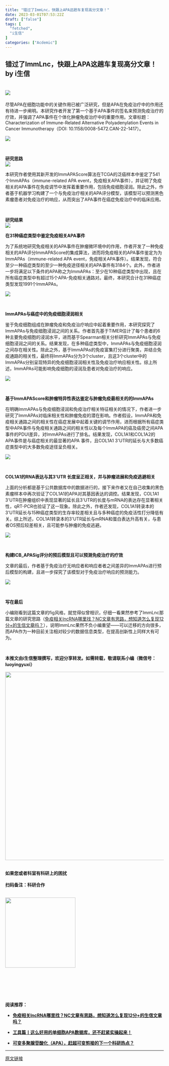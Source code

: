 ```yaml
---
title: "错过了ImmLnc，快跟上APA这趟车复现高分文章！"
date: 2023-03-01T07:53:22Z
draft: ["false"]
tags: [
  "fetched",
  "i生信"
]
categories: ["Acdemic"]
---
```

错过了ImmLnc，快跟上APA这趟车复现高分文章！ by i生信
------
<div><h1><span><strong><span><strong><span><img data-galleryid="" data-ratio="0.4255555555555556" data-s="300,640" data-type="png" data-w="900" data-src="https://mmbiz.qpic.cn/mmbiz_png/uR5O2f9J2LtBw0zoMaNzqNJcOGGgtROFQbsvL5dB82c8JQia19m7DZJRWdqicHicGNwgP91ACHAWrvH4mAcp1Aqrw/640?wx_fmt=png&amp;wxfrom=5&amp;wx_lazy=1&amp;wx_co=1" src="https://mmbiz.qpic.cn/mmbiz_png/uR5O2f9J2LtBw0zoMaNzqNJcOGGgtROFQbsvL5dB82c8JQia19m7DZJRWdqicHicGNwgP91ACHAWrvH4mAcp1Aqrw/640?wx_fmt=png&amp;wxfrom=5&amp;wx_lazy=1&amp;wx_co=1"></span></strong></span></strong></span></h1><section data-role="outer" label="edit by 135editor"><section data-role="paragraph"><p><span>尽管APA在细胞功能中的关键作用已被广泛研究，但是APA在免疫治疗中的作用还有待进一步阐明。本研究作者<span>开发了第一个基于APA事件的签名来预测免疫治疗的疗效</span>，并强调了APA事件在个体化肿瘤免疫治疗中的重要作用。文章标题：Characterization of Immune-Related Alternative Polyadenylation Events in Cancer Immunotherapy（DOI: 10.1158/0008-5472.CAN-22-1417）。</span></p><p><img data-ratio="0.3403582718651212" data-type="png" data-w="949" data-src="https://mmbiz.qpic.cn/mmbiz_png/uR5O2f9J2LtB7IKc3nEmfwq1KIib5GBLib2nkHDGMmqBBiaQ4hA1fiblbibSLGahvFEVuIG8mygW1rb6OdHEa1H9qXQ/640?wx_fmt=png" src="https://mmbiz.qpic.cn/mmbiz_png/uR5O2f9J2LtB7IKc3nEmfwq1KIib5GBLib2nkHDGMmqBBiaQ4hA1fiblbibSLGahvFEVuIG8mygW1rb6OdHEa1H9qXQ/640?wx_fmt=png"></p><p><br></p><section data-tools="135编辑器" data-id="102379"><section><section><section><section><section data-brushtype="text"><strong><span>研究思路</span></strong></section></section><section><img data-ratio="1.0813397129186604" data-w="836" data-width="100%" data-src="https://mmbiz.qpic.cn/mmbiz_gif/FIBZec7ucChSb7obE4SKQKJxKCJGk7apa1o4ICf4wrgzYLqLGNBx5b1ialGMkQNqsA9baoPB08gLM4n12zazomQ/640?wx_fmt=gif" src="https://mmbiz.qpic.cn/mmbiz_gif/FIBZec7ucChSb7obE4SKQKJxKCJGk7apa1o4ICf4wrgzYLqLGNBx5b1ialGMkQNqsA9baoPB08gLM4n12zazomQ/640?wx_fmt=gif"></section></section></section></section></section><p><span>本研究作者使用其新开发的<span>ImmAPAScore</span>算法在TCGA的泛癌样本中鉴定了541个ImmAPAs（immune-related APA event，免疫相关APA事件），并证明了免疫相关的APA事件在免疫调节中发挥着重要作用，包括免疫细胞浸润。除此之外，作者基于机器学习构建了一个与免疫治疗相关的APA评分模型，该模型可以预测黑色素瘤患者对免疫治疗的响应，从而突出了APA事件在癌症免疫治疗中的临床应用。</span></p><p><br></p><section data-tools="135编辑器" data-id="102379"><section><section><section><section><section data-brushtype="text"><strong><span>研究结果</span></strong></section></section><section><img data-ratio="1.0813397129186604" data-w="836" data-width="100%" data-src="https://mmbiz.qpic.cn/mmbiz_gif/FIBZec7ucChSb7obE4SKQKJxKCJGk7apa1o4ICf4wrgzYLqLGNBx5b1ialGMkQNqsA9baoPB08gLM4n12zazomQ/640?wx_fmt=gif" src="https://mmbiz.qpic.cn/mmbiz_gif/FIBZec7ucChSb7obE4SKQKJxKCJGk7apa1o4ICf4wrgzYLqLGNBx5b1ialGMkQNqsA9baoPB08gLM4n12zazomQ/640?wx_fmt=gif"></section></section></section></section></section><p><span><strong><strong>在</strong></strong><strong><strong>31</strong><strong>种癌症类型中</strong></strong><strong><strong>鉴定</strong></strong><strong><strong>免疫相关</strong><strong>APA</strong><strong>事件</strong></strong></span></p><p><span>为了系统地研究免疫相关的APA事件在肿瘤微环境中的作用，<span>作者开发了一种免疫相关的APA评分</span><span>ImmAPAScore</span><span>的集成算法，进而将免疫相关的APA事件鉴定为为ImmAPAs（immune-related APA event，免疫相关APA事件）</span>。结果发现，符合至少一种癌症类型的至少一种免疫途径相关的APA事件有3184个。此外，作者进一步将满足以下条件的APA称之为ImmAPAs：至少在10种癌症类型中出现，且在所有癌症类型中有超过15个APA-免疫相关通路对。最终，本研究合计在31种癌症类型发现1991个ImmAPAs。</span></p><p><img data-ratio="0.9972677595628415" data-type="png" data-w="732" data-src="https://mmbiz.qpic.cn/mmbiz_png/uR5O2f9J2LtB7IKc3nEmfwq1KIib5GBLibZRY9CMOVL3seK1Z41jugdGTiaibwfGuIoP2ZPjVyeQibib7diaMNyJMpDVg/640?wx_fmt=png" src="https://mmbiz.qpic.cn/mmbiz_png/uR5O2f9J2LtB7IKc3nEmfwq1KIib5GBLibZRY9CMOVL3seK1Z41jugdGTiaibwfGuIoP2ZPjVyeQibib7diaMNyJMpDVg/640?wx_fmt=png"></p><p><br></p><p><span><strong><strong>ImmAPAs</strong><strong>与癌症中的免疫细胞浸润相关</strong></strong></span></p><p><span>鉴于免疫细胞组成在肿瘤免疫和免疫治疗响应中起着重要作用，本研究探究了ImmAPAs与免疫细胞浸润之间的关系。作者首先基于TIMER估计了每个患者的6种主要免疫细胞的浸润水平，进而基于Spearman相关分析研究ImmAPAs与免疫细胞浸润之间的关系。结果发现，在多种癌症类型中，ImmAPAs与免疫细胞浸润之间存在相关性。除此之外，基于ImmAPAs的免疫富集打分进行聚类，并结合免疫通路的相关性，最终将ImmAPAs分为3个cluster，且这3个cluster中的ImmAPAs分别呈现特异的免疫细胞浸润相关性及免疫治疗响应相关性。<span>综上所述，ImmAPAs可能影响免疫细胞的浸润及患者对免疫治疗的响应</span>。</span></p><p><img data-galleryid="" data-ratio="0.9123287671232877" data-s="300,640" data-type="png" data-w="730" data-src="https://mmbiz.qpic.cn/mmbiz_png/uR5O2f9J2LtB7IKc3nEmfwq1KIib5GBLiblYKbh78ka67qHYtpIx6XU7QHPRNn3uYMVckqTg3uII6WXdTKehlKog/640?wx_fmt=png" src="https://mmbiz.qpic.cn/mmbiz_png/uR5O2f9J2LtB7IKc3nEmfwq1KIib5GBLiblYKbh78ka67qHYtpIx6XU7QHPRNn3uYMVckqTg3uII6WXdTKehlKog/640?wx_fmt=png"></p><p><br></p><p><span><strong><strong>基于</strong><strong>ImmAPAScore</strong><strong>和肿瘤特异性表达鉴定与肿瘤免疫最</strong></strong><strong><strong>相关的</strong></strong><strong><strong>的</strong><strong>ImmAPAs</strong></strong></span></p><p><span>在明确ImmAPAs与免疫细胞浸润和免疫治疗相关特征相关的情况下，作者进一步研究了ImmAPAs对临床相关性和肿瘤免疫的潜在影响。作者假设，ImmAPA和免疫相关通路之间的相关性在癌症发展中起着关键的调节作用，进而根据所有癌症类型中APA事件与免疫相关通路之间的相关性以及每个ImmAPA的癌及癌旁之间APA事件的PDUI差异，对ImmAPAs进行了排名。结果发现，<span>COL1A1和COL1A2的APA事件是与癌症相关的最显著的APA 事件，且COL1A1 3</span>'<span>UTR的延长与大多数癌症类型中的大多数免疫途径呈负相关</span>。</span></p><p><img data-galleryid="" data-ratio="1.0951704545454546" data-s="300,640" data-type="png" data-w="704" data-src="https://mmbiz.qpic.cn/mmbiz_png/uR5O2f9J2LtB7IKc3nEmfwq1KIib5GBLibwsosJxsgRcnrEolpGWzEyKnX45PWIDwiahWkftAZWfoOjMyoB3pVpaw/640?wx_fmt=png" src="https://mmbiz.qpic.cn/mmbiz_png/uR5O2f9J2LtB7IKc3nEmfwq1KIib5GBLibwsosJxsgRcnrEolpGWzEyKnX45PWIDwiahWkftAZWfoOjMyoB3pVpaw/640?wx_fmt=png"></p><p><br></p><p><span><strong><strong>COL1A1</strong><strong>的</strong><strong>RNA</strong><strong>表达与其</strong><strong>3</strong><strong>'</strong><strong>UTR </strong><strong>长度呈正相关，并与肿瘤进展和免疫逃避相关</strong></strong></span></p><p><span>上面的分析都是基于公共数据库中的数据进行的，接下来作者又在自己收集的黑色素瘤样本中再次验证了COL1A1的APA对其基因表达的调控。结果发现，COL1A1 3'UTR在肿瘤组织中表现显著的延长且3'UTR的长度与mRNA的表达存在显著相关性，qRT-PCR也验证了这一现象。除此之外，作者还发现，COL1A1转录本的3'UTR延长与15种癌症类型的生存率较差相关且与多种癌症的免疫活性打分降低有关。综上所述，COL1A1转录本的3'UTR延长与mRNA和蛋白表达升高有关，与患者OS预后较差相关，且可能参与肿瘤的免疫逃避。</span></p><p><img data-galleryid="" data-ratio="1.480891719745223" data-s="300,640" data-type="png" data-w="628" data-src="https://mmbiz.qpic.cn/mmbiz_png/uR5O2f9J2LtB7IKc3nEmfwq1KIib5GBLibZ6KhERKUE7QbEAMZ3PAbneQBsBq6bBF8xgtsC0AB6Ttmjxltsibc2yw/640?wx_fmt=png" src="https://mmbiz.qpic.cn/mmbiz_png/uR5O2f9J2LtB7IKc3nEmfwq1KIib5GBLibZ6KhERKUE7QbEAMZ3PAbneQBsBq6bBF8xgtsC0AB6Ttmjxltsibc2yw/640?wx_fmt=png"></p><p><span></span></p><p><br></p><p><span><strong><strong>构建</strong><strong>ICB_APASig</strong><strong>评分</strong></strong><strong><strong>的预后模型且可以预测</strong></strong><strong><strong>免疫治疗</strong></strong><strong><strong>的疗效</strong></strong></span></p><p><span>文章的最后，作者基于免疫治疗无响应者和响应者者之间差异的ImmAPAs进行预后模型的构建，且进一步探究了该模型对于免疫治疗响应的预测能力。</span></p><p><img data-galleryid="" data-ratio="0.8871866295264624" data-s="300,640" data-type="png" data-w="718" data-src="https://mmbiz.qpic.cn/mmbiz_png/uR5O2f9J2LtB7IKc3nEmfwq1KIib5GBLib8qR5wvlmCBf54wpbRKT3QJvGE0XY2qXEfut5d7Pia0saVmux8ibeCUmw/640?wx_fmt=png" src="https://mmbiz.qpic.cn/mmbiz_png/uR5O2f9J2LtB7IKc3nEmfwq1KIib5GBLib8qR5wvlmCBf54wpbRKT3QJvGE0XY2qXEfut5d7Pia0saVmux8ibeCUmw/640?wx_fmt=png"></p><p><span></span></p><p><br></p><p><span><strong>写在最后</strong></span></p><p><span>小编刚看到这篇文章的fig风格，就觉得似曾相识，仔细一看果然参考了ImmLnc那篇文章的研究思路（<a target="_blank" href="http://mp.weixin.qq.com/s?__biz=Mzg5MjE5Mjc0Mw==&amp;mid=2247486294&amp;idx=1&amp;sn=cca1ce5396ddc283e7d3353ce106f819&amp;chksm=cfc099def8b710c80bdda2dee474579c310ba0e1dee19111907b02ffbfcdb143d4f29e8fbfff&amp;scene=21#wechat_redirect" textvalue="免疫相关lncRNA哪里找？NC文章有思路，想知道怎么复现12分+的生信文章吗？" linktype="text" imgurl="" imgdata="null" data-itemshowtype="0" tab="innerlink" data-linktype="2">免疫相关lncRNA哪里找？NC文章有思路，想知道怎么复现12分+的生信文章吗？</a>），说明ImmLnc果然不负小编重望——可以迁移的方向很多，而APA作为一种目前关注相对较少的数据信息类型，在提高创新性上同样大有可为。</span></p><p><br></p><section data-role="outer" label="edit by 135editor"><section data-role="paragraph"><p><span><strong mp-original-font-size="15" mp-original-line-height="24"><span mp-original-font-size="15" mp-original-line-height="22.100000381469727"><strong mp-original-font-size="17" mp-original-line-height="22.100000381469727"><span mp-original-font-size="15" mp-original-line-height="22.100000381469727">本推文由i生信</span></strong></span></strong></span><strong mp-original-font-size="15" mp-original-line-height="24"><span mp-original-font-size="15" mp-original-line-height="22.100000381469727"><strong mp-original-font-size="17" mp-original-line-height="22.100000381469727"><span mp-original-font-size="15" mp-original-line-height="22.100000381469727">整理撰写，欢迎分享转发。如需转载，敬请联系小编（微信号：luoyingyuxi）</span></strong></span></strong></p></section></section><p><img data-galleryid="" data-ratio="1.7762938230383973" data-s="300,640" data-type="png" data-w="599" width="599px" data-src="https://mmbiz.qpic.cn/mmbiz_png/uR5O2f9J2LtjhjTpqBFDtMY0c2aYXIiaYVPT3YrjHDiaiafCynZdsXibcasuQdOiap5QZXmTCQgNcAPw7nJ9B5bBvSQ/640?wx_fmt=png&amp;wxfrom=5&amp;wx_lazy=1&amp;wx_co=1" src="https://mmbiz.qpic.cn/mmbiz_png/uR5O2f9J2LtjhjTpqBFDtMY0c2aYXIiaYVPT3YrjHDiaiafCynZdsXibcasuQdOiap5QZXmTCQgNcAPw7nJ9B5bBvSQ/640?wx_fmt=png&amp;wxfrom=5&amp;wx_lazy=1&amp;wx_co=1"></p><section><span><strong><br>如果您或者科室有科研上的困扰</strong></span><br></section><section><span><strong><br></strong></span></section><section><span><strong>扫码备注：科研合作</strong><br><br></span></section><p><img data-galleryid="" data-ratio="0.9979035639412998" data-s="300,640" data-type="png" data-w="477" width="223px" data-src="https://mmbiz.qpic.cn/mmbiz_png/uR5O2f9J2LtwRCR5qUvqkLCiawdKVK2PzhRUQAIEiboFQulX4Y1WAQoRlA5Jsx3Ne4poBqkcnqiakXJZVkvOUGfww/640?wx_fmt=png&amp;wxfrom=5&amp;wx_lazy=1&amp;wx_co=1" src="https://mmbiz.qpic.cn/mmbiz_png/uR5O2f9J2LtwRCR5qUvqkLCiawdKVK2PzhRUQAIEiboFQulX4Y1WAQoRlA5Jsx3Ne4poBqkcnqiakXJZVkvOUGfww/640?wx_fmt=png&amp;wxfrom=5&amp;wx_lazy=1&amp;wx_co=1"></p><p><br></p><p><br></p><p><br></p><p><strong><span>阅读推荐：</span></strong><strong><span></span></strong></p><ul><li><p><strong><span><a target="_blank" href="http://mp.weixin.qq.com/s?__biz=Mzg5MjE5Mjc0Mw==&amp;mid=2247486294&amp;idx=1&amp;sn=cca1ce5396ddc283e7d3353ce106f819&amp;chksm=cfc099def8b710c80bdda2dee474579c310ba0e1dee19111907b02ffbfcdb143d4f29e8fbfff&amp;scene=21#wechat_redirect" textvalue="免疫相关lncRNA哪里找？NC文章有思路，想知道怎么复现12分+的生信文章吗？" linktype="text" imgurl="" imgdata="null" data-itemshowtype="0" tab="innerlink" data-linktype="2">免疫相关lncRNA哪里找？NC文章有思路，想知道怎么复现12分+的生信文章吗？</a></span></strong></p></li><li><p><strong><span><a target="_blank" href="http://mp.weixin.qq.com/s?__biz=Mzg5MjE5Mjc0Mw==&amp;mid=2247497186&amp;idx=1&amp;sn=19af900dfd7e1a261ef261f02fbedd3d&amp;chksm=cfc3676af8b4ee7cef0c37584922373b4f407857051016a55a087db4549de8a862b91a4fa13c&amp;scene=21#wechat_redirect" textvalue="工具篇丨这么好用的单细胞APA数据库，还不赶紧实操起来！" linktype="text" imgurl="" imgdata="null" data-itemshowtype="0" tab="innerlink" data-linktype="2">工具篇丨这么好用的单细胞APA数据库，还不赶紧实操起来！</a></span></strong></p></li><li><p><strong><span><a target="_blank" href="http://mp.weixin.qq.com/s?__biz=Mzg5MjE5Mjc0Mw==&amp;mid=2247497184&amp;idx=1&amp;sn=82494e2c06f9fa5d15a5f2266327226c&amp;chksm=cfc36768f8b4ee7e900b8d0153f256376408b12a96a4673f1c2414ea4f2c412a55f908a35e97&amp;scene=21#wechat_redirect" textvalue="可变多聚腺苷酸化（APA），赶超可变剪接的下一个科研热点？" linktype="text" imgurl="" imgdata="null" data-itemshowtype="11" tab="innerlink" data-linktype="2">可变多聚腺苷酸化（APA），赶超可变剪接的下一个科研热点？</a></span></strong></p></li></ul></section></section><p><mp-style-type data-value="3"></mp-style-type></p></div>  
<hr>
<a href="https://mp.weixin.qq.com/s/-jrFlmy3KDol_KH3a3wlqg",target="_blank" rel="noopener noreferrer">原文链接</a>
